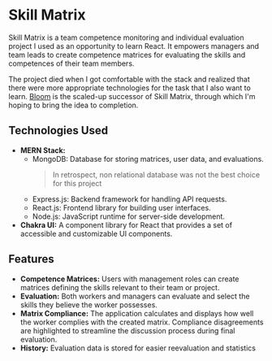 # Skill Matrix

Skill Matrix is a team competence monitoring and individual evaluation project I used as an opportunity to learn React.
It empowers managers and team leads to create competence matrices for evaluating the skills and competences of their team members.

The project died when I got comfortable with the stack and realized that there were more appropriate technologies for the task that I also want to learn.
[Bloom](https://bloom-kappa-flame.vercel.app/) is the scaled-up successor of Skill Matrix, through which I'm hoping to bring the idea to completion.

## Technologies Used

- **MERN Stack:**
  - MongoDB: Database for storing matrices, user data, and evaluations.
    > In retrospect, non relational database was not the best choice for this project
  - Express.js: Backend framework for handling API requests.
  - React.js: Frontend library for building user interfaces.
  - Node.js: JavaScript runtime for server-side development.
- **Chakra UI:** A component library for React that provides a set of accessible and customizable UI components.

## Features

- **Competence Matrices:** Users with management roles can create matrices defining the skills relevant to their team or project.
- **Evaluation:** Both workers and managers can evaluate and select the skills they believe the worker possesses.
- **Matrix Compliance:** The application calculates and displays how well the worker complies with the created matrix. Compliance disagreements are highlighted to streamline the discussion process during final evaluation.
- **History:** Evaluation data is stored for easier reevaluation and statistics
